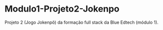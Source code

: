 # Modulo1-Projeto2-Jokenpo
Projeto 2 (Jogo Jokenpô) da formação full stack da Blue Edtech (módulo 1).
